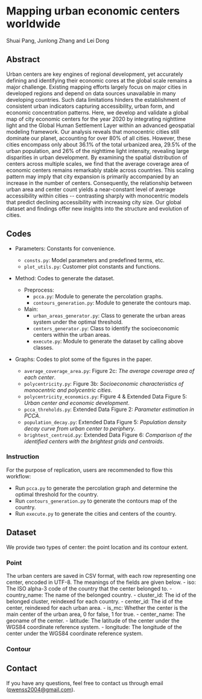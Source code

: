 # Mapping urban economic centers worldwide
Shuai Pang, Junlong Zhang and Lei Dong

## Abstract

Urban centers are key engines of regional development, yet accurately defining and identifying their economic cores at the global scale remains a major challenge. Existing mapping efforts largely focus on major cities in developed regions and depend on data sources unavailable in many developing countries. Such data limitations hinders the establishment of consistent urban indicators capturing accessibility, urban form, and economic concentration patterns. Here, we develop and validate a global map of city economic centers for the year 2020 by integrating nighttime light and the Global Human Settlement Layer within an advanced geospatial modeling framework. Our analysis reveals that monocentric cities still dominate our planet, accounting for over 80% of all cities. However, these cities encompass only about 36.1% of the total urbanized area, 29.5% of the urban population, and 26% of the nighttime light intensity, revealing large disparities in urban development. By examining the spatial distribution of centers across multiple scales, we find that the average coverage area of economic centers remains remarkably stable across countries. This scaling pattern may imply that city expansion is primarily accompanied by an increase in the number of centers. Consequently, the relationship between urban area and center count yields a near-constant level of average accessibility within cities -- contrasting sharply with monocentric models that predict declining accessibility with increasing city size. Our global dataset and findings offer new insights into the structure and evolution of cities.

## Codes

- Parameters: Constants for convenience.
    * `consts.py`: Model parameters and predefined terms, etc.
    * `plot_utils.py`: Customer plot constants and functions.

- Method: Codes to generate the dataset.
    - Preprocess:
        * `pcca.py`: Module to generate the percolation graphs.
        * `contours_generation.py`: Module to generate the contours map.
    - Main:
        * `urban_areas_generator.py`: Class to generate the urban areas system under the optimal threshold.
        * `centers_generator.py`: Class to identify the socioeconomic centers within the urban areas. 
        * `execute.py`: Module to generate the dataset by calling above classes.

- Graphs: Codes to plot some of the figures in the paper.
    * `average_coverage_area.py`: Figure 2c: *The average coverage area of each center*.
    * `polycentricity.py`: Figure 3b: *Socioeconomic characteristics of monocentric and polycentric cities*.
    * `polycentricity_economics.py`: Figure 4 & Extended Data Figure 5: *Urban center and economic development*. 
    * `pcca_threholds.py`: Extended Data Figure 2: *Parameter estimation in PCCA*.
    * `population_decay.py`: Extended Data Figure 5: *Population density decay curve from urban center to periphery*.
    * `brightest_centroid.py`: Extended Data Figure 6: *Comparison of the identified centers with the brightest grids and centroids*.

### Instruction 
For the purpose of replication, users are recommended to flow this workflow: 
- Run `pcca.py` to generate the percolation graph and determine the optimal threshold for the country.
- Run `contours_generation.py` to generate the contours map of the country.
- Run `execute.py` to generate the cities and centers of the country.

## Dataset
We provide two types of center: the point location and its contour extent.
### Point
The urban centers are saved in CSV format, with each row representing one center, encoded in UTF-8. The meanings of the fields are given below.
    - iso: The ISO alpha-3 code of the country that the center belonged to.
    - country_name: The name of the belonged country.
    - cluster_id: The id of the belonged cluster, reindexed for each country.
    - center_id: The id of the center, reindexed for each urban area.
    - is_mc: Whether the center is the main center of the urban area, 0 for false, 1 for true.
    - center_name: The geoname of the center.
    - latitude: The latitude of the center under the WGS84 coordinate reference system.
    - longitude: The longitude of the center under the WGS84 coordinate reference system.
### Contour


## Contact

If you have any questions, feel free to contact us through email (pwenss2004@gmail.com).
